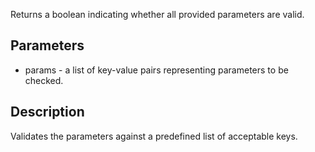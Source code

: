 Returns a boolean indicating whether all provided parameters are valid.

## Parameters

- params - a list of key-value pairs representing parameters to be checked.
## Description
 Validates the parameters against a predefined list of acceptable keys.